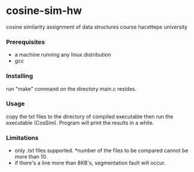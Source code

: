 # cosine-sim-hw
cosine similarity assignment of data structures course hacettepe university

### Prerequisites

* a machine running any linux distribution
* gcc

### Installing

run "make" command on the directory main.c resides.

### Usage

copy the txt files to the directory of compiled executable then run the executable (CosSim). Program will print the results in a while.

### Limitations

* only .txt files supported.
*number of the files to be compared cannot be more than 10.
* if there's a line more than 8KB's, segmentation fault will occur.

